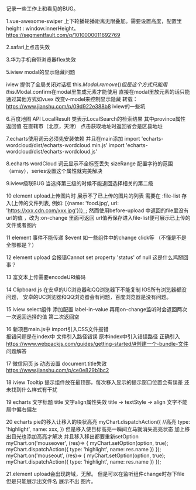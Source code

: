 记录一些工作上和看见的BUG。 

1.vue-awesome-swiper   上下轮播轮播距离无限叠加。需要设置高度，配置里 height : window.innerHeight。https://segmentfault.com/q/1010000011692769

2.safari上点击失效

3.华为手机自带浏览器flex失效

5.iview modal的显示隐藏问题

iview 提供了全局关闭对话框 this.$Modal.remove()
但是这个方式只能用this.$Modal.confirm在modal里生成元素才能使用
直接在modal里放元素的话只能通过其他方式如vuex 改变v-model来控制显示隐藏
转载：https://www.jianshu.com/p/09d922e388b8   iview的一些坑

6.百度地图
API LocalResult 类表示LocalSearch的检索结果 其中province属性返回值 在直辖市（北京，天津） 点击获取地址时返回省会是区县地址

7.echarts使用词云必须先安装依赖 并且在main添加
import 'echarts-wordcloud/dist/echarts-wordcloud.min.js'
import 'echarts-wordcloud/dist/echarts-wordcloud.js'

8.echarts wordCloud 词云显示不全标签丢失
 sizeRange 配置字符的范围（array），series设置这个属性就完美解决
 
9.iview级联BUG 当选择第三级的时候不能退回选择相关的第二级

10 element upload上传图片时 展示不了已上传的图片的列表
需要在 :file-list 存入(上传的文件列表, 例如: [{name: 'food.jpg', url: 'https://xxx.cdn.com/xxx.jpg'}]）;
然而使用before-upload 中返回的file里没有url的值 ，改为:on-change 里面可返回 url值再保存进入file-list便可展示已上传的文件或者图片

11 element 事件不能传递 $event 如一些组件中的change click等 （不懂是不是全部都是？）

12 element upload 会报错Cannot set property 'status' of null 这是什么鸡掰回事？

13 富文本上传需要encodeURI编码

14 Clipboard.js 在安卓的UC浏览器和QQ浏览器下不能复制 IOS所有浏览器都没问题， 安卓的UC浏览器和QQ浏览器会有问题，百度浏览器是没有问题。

15 iview select组件 添加配置 label-in-value	 再用on-change监听时会返回两次 一次返回选择的值 第二次返回空

16 新项目main.js中 import引入CSS文件报错  
报错问题是在index中 文件引入路径错误
原本index中引入错误路径 <script src="./src/main.js"></script> 
正确引入  <script src="main.js"></script>
https://www.webpackjs.com/guides/getting-started/#创建一个-bundle-文件  问题解答

17 微信网页 js 动态设置 document.title失效  https://www.jianshu.com/p/ce0e829b1bc2

18 iview Tooltip  提示组件放在最顶部，每次移入显示的提示窗口位置会有误差 还未找到什么样式有干扰

19 echarts 文字标题 title 文字align属性失效  title -> textStyle -> align  文字不能居中偏右偏左

20 echarts pie的移入让移入的块状高亮 
myChart.dispatchAction({ //高亮
   type: 'highlight',
   name: xxx,
 }) 
 但是移入使目标高亮一瞬间立马就消失高亮状态 加上移出目光也添加高亮才解决 并且移入移出都要重新setOption 
   myChart.on('mouseover', (res)=> {
      myChart.setOption(option, true);
       myChart.dispatchAction({
           type: 'highlight',
           name: res.name
       })
   });   
    myChart.on('mouseout', (res)=> {
      myChart.setOption(option, true);
       myChart.dispatchAction({
           type: 'highlight',
           name: res.name
       })
   });   

21.element upload会出现跨域，无解。 但是可以在监听组件change时存下file 但是只能展示出文件名 展示不出 图片。





